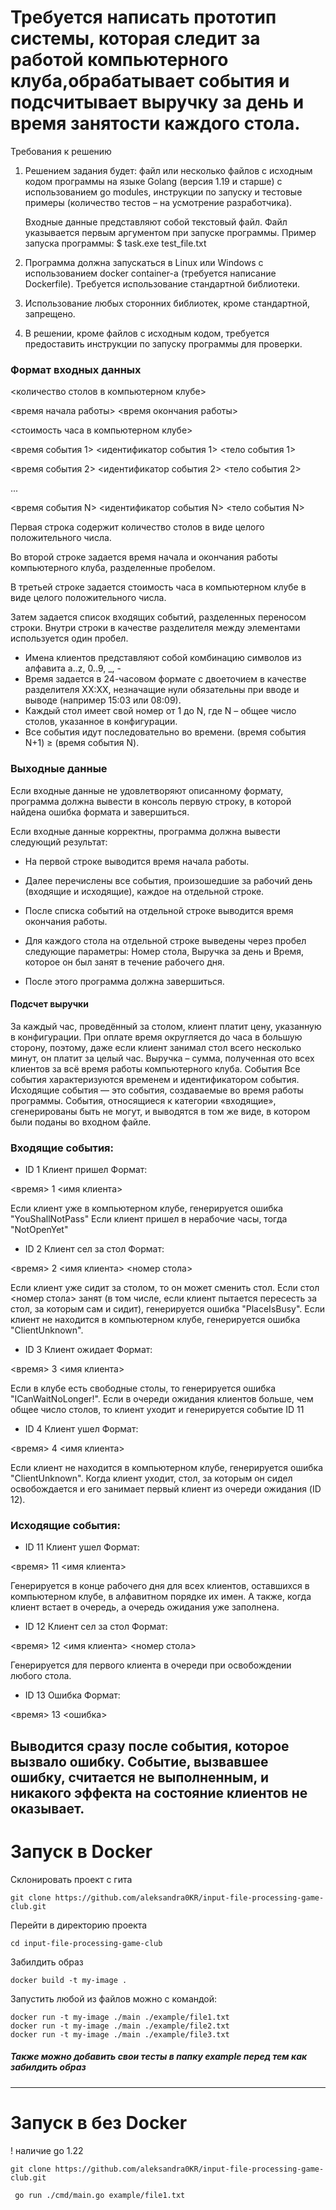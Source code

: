 # Требуется написать прототип системы, которая следит за работой компьютерного клуба,обрабатывает события и подсчитывает выручку за день и время занятости каждого стола.


Требования к решению

1) Решением задания будет: файл или несколько файлов с исходным кодом программы на языке Golang (версия 1.19 и старше) с использованием go modules, инструкции по запуску и тестовые примеры (количество тестов – на усмотрение разработчика).

	Входные данные представляют собой текстовый файл. Файл указывается первым аргументом
	при запуске программы. Пример запуска программы:
	$ task.exe test_file.txt


2) Программа должна запускатьcя в Linux или Windows с использованием docker container-a (требуется написание Dockerfile). Требуется использование стандартной библиотеки. 

3) Использование любых сторонних библиотек, кроме стандартной, запрещено. 

4) В решении, кроме файлов с исходным кодом, требуется предоставить инструкции по запуску программы для проверки.

### Формат входных данных
<количество столов в компьютерном клубе>

<время начала работы> <время окончания работы>

<стоимость часа в компьютерном клубе>

<время события 1> <идентификатор события 1> <тело события 1>

<время события 2> <идентификатор события 2> <тело события 2>

...

<время события N> <идентификатор события N> <тело события N>

Первая строка содержит количество столов в виде целого положительного числа.

Во второй строке задается время начала и окончания работы компьютерного клуба, разделенные пробелом.

В третьей строке задается стоимость часа в компьютерном клубе в виде целого
положительного числа.

Затем задается список входящих событий, разделенных переносом строки. Внутри строки в
качестве разделителя между элементами используется один пробел.

- Имена клиентов представляют собой комбинацию символов из алфавита a..z, 0..9, _, -
- Время задается в 24-часовом формате с двоеточием в качестве разделителя XX:XX,
незначащие нули обязательны при вводе и выводе (например 15:03 или 08:09).
- Каждый стол имеет свой номер от 1 до N, где N – общее число столов, указанное в
конфигурации.
- Все события идут последовательно во времени. (время события N+1) ≥ (время события N).

### Выходные данные
Если входные данные не удовлетворяют описанному формату, программа должна вывести в
консоль первую строку, в которой найдена ошибка формата и завершиться.

Если входные данные корректны, программа должна вывести следующий результат:

- На первой строке выводится время начала работы.

- Далее перечислены все события, произошедшие за рабочий день (входящие и
исходящие), каждое на отдельной строке.

- После списка событий на отдельной строке выводится время окончания работы.

- Для каждого стола на отдельной строке выведены через пробел следующие параметры: Номер стола, Выручка за день и Время, которое он был занят в течение рабочего дня.

- После этого программа должна завершиться.

#### Подсчет выручки
За каждый час, проведённый за столом, клиент платит цену, указанную в конфигурации. При оплате время округляется до часа в большую сторону, поэтому, даже если клиент занимал стол всего несколько минут, он платит за целый час. Выручка – сумма, полученная ото всех клиентов за всё время работы компьютерного клуба.
События Все события характеризуются временем и идентификатором события. Исходящие события — это события, создаваемые во время работы программы. События, относящиеся к категории «входящие», сгенерированы быть не могут, и выводятся в том же виде, в котором были поданы во входном файле.

### Входящие события:
- ID 1 Клиент пришел
Формат: 

<время> 1 <имя клиента>

Если клиент уже в компьютерном клубе, генерируется ошибка "YouShallNotPass"
Если клиент пришел в нерабочие часы, тогда "NotOpenYet"

- ID 2 Клиент сел за стол
Формат:

<время> 2 <имя клиента> <номер стола>

Если клиент уже сидит за столом, то он может сменить стол.
Если стол <номер стола> занят (в том числе, если клиент пытается пересесть за стол, за
которым сам и сидит), генерируется ошибка "PlaceIsBusy".
Если клиент не находится в компьютерном клубе, генерируется ошибка "ClientUnknown".

- ID 3 Клиент ожидает
Формат: 

<время> 3 <имя клиента>

Если в клубе есть свободные столы, то генерируется ошибка "ICanWaitNoLonger!".
Если в очереди ожидания клиентов больше, чем общее число столов, то клиент уходит и
генерируется событие ID 11

- ID 4 Клиент ушел
Формат: 

<время> 4 <имя клиента>

Если клиент не находится в компьютерном клубе, генерируется ошибка "ClientUnknown".
Когда клиент уходит, стол, за которым он сидел освобождается и его занимает первый клиент
из очереди ожидания (ID 12).

### Исходящие события:

- ID 11 Клиент ушел
Формат: 

<время> 11 <имя клиента>

Генерируется в конце рабочего дня для всех клиентов, оставшихся в компьютерном клубе, в алфавитном порядке их имен. А также, когда клиент встает в очередь, а очередь ожидания уже заполнена.

- ID 12 Клиент сел за стол
Формат: 

<время> 12 <имя клиента> <номер стола>

Генерируется для первого клиента в очереди при освобождении любого стола.

- ID 13 Ошибка
Формат: 

<время> 13 <ошибка>

Выводится сразу после события, которое вызвало ошибку. Событие, вызвавшее ошибку,
считается не выполненным, и никакого эффекта на состояние клиентов не оказывает.
---


# Запуск в Docker
Склонировать проект с гита

```
git clone https://github.com/aleksandra0KR/input-file-processing-game-club.git
```
Перейти в директорию проекта
```
cd input-file-processing-game-club
```
Забилдить образ
```
docker build -t my-image .
```
Запустить любой из файлов можно с командой:
```
docker run -t my-image ./main ./example/file1.txt
docker run -t my-image ./main ./example/file2.txt
docker run -t my-image ./main ./example/file3.txt
```

##### Также можно добавить свои тесты в папку example перед тем как забилдить образ

---
# Запуск в без Docker

 ! наличие go 1.22
 
 ```
git clone https://github.com/aleksandra0KR/input-file-processing-game-club.git
```

```
 go run ./cmd/main.go example/file1.txt
```
   
